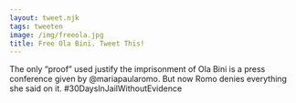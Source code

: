 ```yaml
---
layout: tweet.njk
tags: tweeten
image: /img/freeola.jpg
title: Free Ola Bini. Tweet This!
---
```

The only “proof” used justify the imprisonment of Ola Bini is a press conference given by @mariapaularomo. But now Romo denies everything she said on it. #30DaysInJailWithoutEvidence
